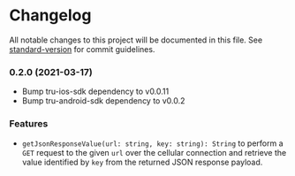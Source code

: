 # Changelog

All notable changes to this project will be documented in this file. See [standard-version](https://github.com/conventional-changelog/standard-version) for commit guidelines.

### 0.2.0 (2021-03-17)

* Bump tru-ios-sdk dependency to v0.0.11
* Bump tru-android-sdk dependency to v0.0.2

### Features

- `getJsonResponseValue(url: string, key: string): String` to perform a `GET` request to the given `url` over the cellular connection and retrieve the value identified by `key` from the returned JSON response payload.

